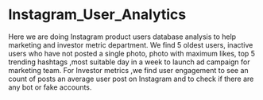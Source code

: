 # Instagram_User_Analytics
Here we are doing Instagram product users database analysis to help marketing and investor metric department. We find 5 oldest users, inactive users who have not posted a single photo, photo with maximum likes, top 5 trending hashtags ,most suitable day in a week to launch ad campaign for marketing team. For Investor metrics ,we find user engagement to see an count of posts an average user post on Instagram and to check if there are any bot or fake accounts.
